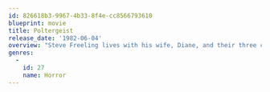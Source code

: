 ```yaml
---
id: 826618b3-9967-4b33-8f4e-cc8566793610
blueprint: movie
title: Poltergeist
release_date: '1982-06-04'
overview: "Steve Freeling lives with his wife, Diane, and their three children, Dana, Robbie, and Carol Anne, in Southern California where he sells houses for the company that built the neighborhood. It starts with just a few odd occurrences, such as broken dishes and furniture moving around by itself. However, when he realizes that something truly evil haunts his home, Steve calls in a team of parapsychologists led by Dr. Lesh to help before it's too late."
genres:
  -
    id: 27
    name: Horror
---
```


